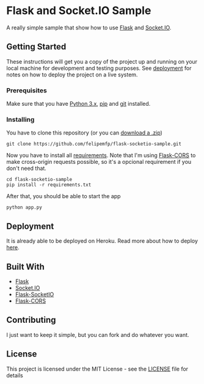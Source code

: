 # Flask and Socket.IO Sample

A really simple sample that show how to use [Flask](http://flask.pocoo.org/) and [Socket.IO](https://socket.io/).

## Getting Started

These instructions will get you a copy of the project up and running on your local machine for development and testing purposes. See [deployment](#deployment) for notes on how to deploy the project on a live system.

### Prerequisites

Make sure that you have [Python 3.x](https://www.python.org/downloads/), [pip](https://pip.pypa.io/en/stable/installing/) and [git](https://help.github.com/articles/set-up-git/) installed.

### Installing

You have to clone this repository (or you can [download a .zip](https://github.com/felipemfp/flask-socketio-sample/archive/master.zip))

```
git clone https://github.com/felipemfp/flask-socketio-sample.git
```

Now you have to install all [requirements](requirements.txt). Note that I'm using [Flask-CORS](https://flask-cors.readthedocs.io/en/latest/) to make cross-origin requests possible, so it's a opcional requirement if you don't need that.

```
cd flask-socketio-sample
pip install -r requirements.txt
```

After that, you should be able to start the app

```
python app.py
```

## Deployment

It is already able to be deployed on Heroku. Read more about how to deploy [here](https://flask-socketio.readthedocs.io/en/latest/#deployment).

## Built With

* [Flask](http://flask.pocoo.org/)
* [Socket.IO](https://socket.io/)
* [Flask-SocketIO](https://github.com/miguelgrinberg/Flask-SocketIO)
* [Flask-CORS](https://flask-cors.readthedocs.io/en/latest/)

## Contributing

I just want to keep it simple, but you can fork and do whatever you want.

## License

This project is licensed under the MIT License - see the [LICENSE](LICENSE) file for details
